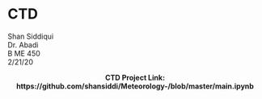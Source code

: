 # CTD
Shan Siddiqui<br />
Dr. Abadi<br />
B ME 450<br />
2/21/20<br />
<p align="center">
<b>CTD Project Link: https://github.com/shansiddi/Meteorology-/blob/master/main.ipynb</b><br>
